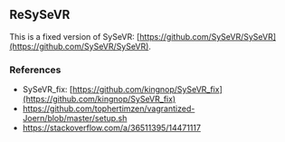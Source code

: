 ## ReSySeVR

This is a fixed version of SySeVR: [https://github.com/SySeVR/SySeVR](https://github.com/SySeVR/SySeVR).

### References

- SySeVR_fix: [https://github.com/kingnop/SySeVR_fix](https://github.com/kingnop/SySeVR_fix)
- https://github.com/tophertimzen/vagrantized-Joern/blob/master/setup.sh
- https://stackoverflow.com/a/36511395/14471117

